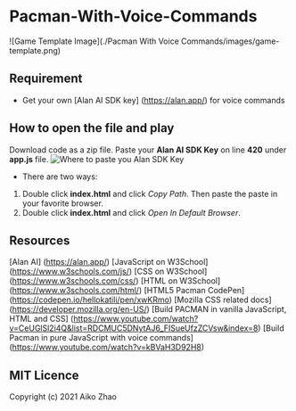 # Pacman-With-Voice-Commands
![Game Template Image](./Pacman With Voice Commands/images/game-template.png)

## Requirement

- Get your own [Alan AI SDK key] (https://alan.app/) for voice commands

## How to open the file and play
Download code as a zip file.
Paste your **Alan AI SDK Key** on line **420** under **app.js** file.
![Where to paste you Alan SDK Key](./images/alan-key.png)

- There are two ways:
1. Double click **index.html** and click *Copy Path*. Then paste the paste in your favorite browser.
2. Double click **index.html** and click *Open In Default Browser*. 

## Resources
[Alan AI] (https://alan.app/)
[JavaScript on W3School] (https://www.w3schools.com/js/)
[CSS on W3School] (https://www.w3schools.com/css/)
[HTML on W3School] (https://www.w3schools.com/html/)
[HTML5 Pacman CodePen] (https://codepen.io/hellokatili/pen/xwKRmo)
[Mozilla CSS related docs] (https://developer.mozilla.org/en-US/)
[Build PACMAN in vanilla JavaScript, HTML and CSS] (https://www.youtube.com/watch?v=CeUGlSl2i4Q&list=RDCMUC5DNytAJ6_FISueUfzZCVsw&index=8)
[Build Pacman in pure JavaScript with voice commands] (https://www.youtube.com/watch?v=kBVaH3D92H8)

## MIT Licence
Copyright (c) 2021 Aiko Zhao


